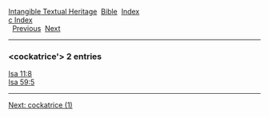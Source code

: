 [Intangible Textual Heritage](../../index)  [Bible](../index) 
[Index](index)   
[c Index](_c_)  
  [Previous](c02280)  [Next](c02282) 

------------------------------------------------------------------------

### &lt;cockatrice'&gt; 2 entries

[Isa 11:8](../kjv/isa011.htm#008)  
[Isa 59:5](../kjv/isa059.htm#005)  

------------------------------------------------------------------------

[Next: cockatrice (1)](c02282)
